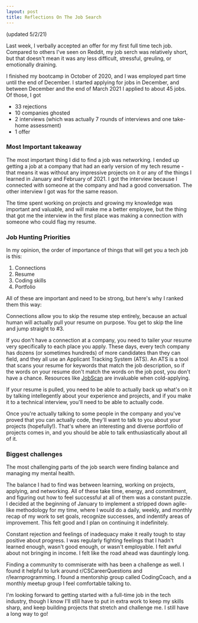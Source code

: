 ```yaml
---
layout: post
title: Reflections On The Job Search
---
```


(updated 5/2/21)

Last week, I verbally accepted an offer for my first full time tech job. Compared to others I've seen on Reddit, my job serch was relatively short, but that doesn't mean it was any less difficult, stressful, greuling, or emotionally draining.

I finished my bootcamp in October of 2020, and I was employed part time until the end of December. I started applying for jobs in December, and between December and the end of March 2021 I applied to about 45 jobs. Of those, I got

- 33 rejections
- 10 companies ghosted
- 2 interviews (which was actually 7 rounds of interviews and one take-home assessment)
- 1 offer

### Most Important takeaway

The most important thing I did to find a job was networking. I ended up getting a job at a company that had an early version of my tech resume - that means it was without any impressive projects on it or any of the things I learned in January and February of 2021. I got the interview because I connected with someone at the company and had a good conversation. The other interview I got was for the same reason.

The time spent working on projects and growing my knowledge was important and valuable, and will make me a better employee, but the thing that got me the interview in the first place was making a connection with someone who could flag my resume.

### Job Hunting Priorities

In my opinion, the order of importance of things that will get you a tech job is this:

1. Connections
2. Resume
3. Coding skills
4. Portfolio

All of these are important and need to be strong, but here's why I ranked them this way:

Connections allow you to skip the resume step entirely, because an actual human will actually pull your resume on purpose. You get to skip the line and jump straight to #3.

If you don't have a connection at a company, you need to tailer your resume very specifically to each place you apply. These days, every tech company has dozens (or sometimes hundreds) of more candidates than they can field, and they all use an Applicant Tracking System (ATS). An ATS is a tool that scans your resume for keywords that match the job description, so if the words on your resume don't match the words on the job post, you don't have a chance. Resources like [JobScan](https://www.jobscan.co) are invaluable when cold-applying.

If your resume is pulled, you need to be able to actually back up what's on it by talking intellegently about your experience and projects, and if you make it to a technical interview, you'll need to be able to actually code.

Once you're actually talking to some people in the company and you've proved that you can actually code, they'll want to talk to you about your projects (hopefully!). That's where an interesting and diverse portfolio of projects comes in, and you should be able to talk enthusiastically about all of it.

### Biggest challenges

The most challenging parts of the job search were finding balance and managing my mental health.

The balance I had to find was between learning, working on projects, applying, and networking. All of these take time, energy, and commitment, and figuring out how to feel successful at all of them was a constant puzzle. I decided at the beginning of January to implement a stripped down agile-like methodology for my time, where I would do a daily, weekly, and monthly recap of my work to set goals, recognize successes, and indentify areas of improvement. This felt good and I plan on continuing it indefinitely.

Constant rejection and feelings of inadequacy make it really tough to stay positive about progress. I was regularly fighting feelings that I hadn't learned enough, wasn't good enough, or wasn't employable. I felt awful about not bringing in income. I felt like the road ahead was dauntingly long.

Finding a community to commiserate with has been a challenge as well. I found it helpful to lurk around r/CSCareerQuestions and r/learnprogramming. I found a mentorship group called CodingCoach, and a monthly meetup group I feel comfortable talking to.

I'm looking forward to getting started with a full-time job in the tech industry, though I know I'll still have to put in extra work to keep my skills sharp, and keep building projects that stretch and challenge me. I still have a long way to go!
